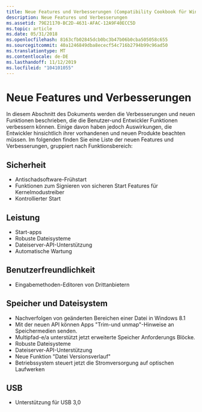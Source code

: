 ```yaml
---
title: Neue Features und Verbesserungen (Compatibility Cookbook für Windows)
description: Neue Features und Verbesserungen
ms.assetid: 79E21170-BC2D-4631-AFAC-12A9F40ECC5D
ms.topic: article
ms.date: 05/31/2018
ms.openlocfilehash: 8163cfb02845dcb0bc3b47b06b0cba505058c655
ms.sourcegitcommit: 40a1246849dba8ececf54c716b2794b99c96ad50
ms.translationtype: MT
ms.contentlocale: de-DE
ms.lasthandoff: 11/12/2019
ms.locfileid: "104101055"
---
```

# <a name="new-features-and-enhancements"></a>Neue Features und Verbesserungen

In diesem Abschnitt des Dokuments werden die Verbesserungen und neuen Funktionen beschrieben, die die Benutzer-und Entwickler Funktionen verbessern können. Einige davon haben jedoch Auswirkungen, die Entwickler hinsichtlich ihrer vorhandenen und neuen Produkte beachten müssen. Im folgenden finden Sie eine Liste der neuen Features und Verbesserungen, gruppiert nach Funktionsbereich:

## <a name="security"></a>Sicherheit

-   Antischadsoftware-Frühstart
-   Funktionen zum Signieren von sicheren Start Features für Kernelmodustreiber
-   Kontrollierter Start

## <a name="performance"></a>Leistung

-   Start-apps
-   Robuste Dateisysteme
-   Dateiserver-API-Unterstützung
-   Automatische Wartung

## <a name="usability"></a>Benutzerfreundlichkeit

-   Eingabemethoden-Editoren von Drittanbietern

## <a name="storage-and-file-system"></a>Speicher und Dateisystem

-   Nachverfolgen von geänderten Bereichen einer Datei in Windows 8.1
-   Mit der neuen API können Apps "Trim-und unmap"-Hinweise an Speichermedien senden.
-   Multipfad-e/a unterstützt jetzt erweiterte Speicher Anforderungs Blöcke.
-   Robuste Dateisysteme
-   Dateiserver-API-Unterstützung
-   Neue Funktion "Datei Versionsverlauf"
-   Betriebssystem steuert jetzt die Stromversorgung auf optischen Laufwerken

## <a name="usb"></a>USB

-   Unterstützung für USB 3,0

 

 




